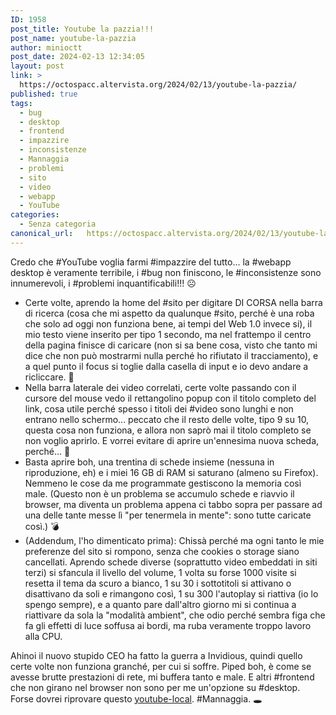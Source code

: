 ```yaml
---
ID: 1958
post_title: Youtube la pazzia!!!
post_name: youtube-la-pazzia
author: minioctt
post_date: 2024-02-13 12:34:05
layout: post
link: >
  https://octospacc.altervista.org/2024/02/13/youtube-la-pazzia/
published: true
tags:
  - bug
  - desktop
  - frontend
  - impazzire
  - inconsistenze
  - Mannaggia
  - problemi
  - sito
  - video
  - webapp
  - YouTube
categories:
  - Senza categoria
canonical_url:   https://octospacc.altervista.org/2024/02/13/youtube-la-pazzia/
---
```

<!-- wp:paragraph -->
<p>Credo che #YouTube voglia farmi #impazzire del tutto... la #webapp desktop è veramente terribile, i #bug non finiscono, le #inconsistenze sono innumerevoli, i #problemi inquantificabili!!! ☹️</p>
<!-- /wp:paragraph -->

<!-- wp:list -->
<ul><!-- wp:list-item -->
<li>Certe volte, aprendo la home del #sito per digitare DI CORSA nella barra di ricerca (cosa che mi aspetto da qualunque #sito, perché è una roba che solo ad oggi non funziona bene, ai tempi del Web 1.0 invece si), il mio testo viene inserito per tipo 1 secondo, ma nel frattempo il centro della pagina finisce di caricare (non si sa bene cosa, visto che tanto mi dice che non può mostrarmi nulla perché ho rifiutato il tracciamento), e a quel punto il focus si toglie dalla casella di input e io devo andare a ricliccare. 🖕️</li>
<!-- /wp:list-item -->

<!-- wp:list-item -->
<li>Nella barra laterale dei video correlati, certe volte passando con il cursore del mouse vedo il rettangolino popup con il titolo completo del link, cosa utile perché spesso i titoli dei #video sono lunghi e non entrano nello schermo... peccato che il resto delle volte, tipo 9 su 10, questa cosa non funziona, e allora non saprò mai il titolo completo se non voglio aprirlo. E vorrei evitare di aprire un'ennesima nuova scheda, perché... 👹️</li>
<!-- /wp:list-item -->

<!-- wp:list-item -->
<li>Basta aprire boh, una trentina di schede insieme (nessuna in riproduzione, eh) e i miei 16 GB di RAM si saturano (almeno su Firefox). Nemmeno le cose da me programmate gestiscono la memoria così male. (Questo non è un problema se accumulo schede e riavvio il browser, ma diventa un problema appena ci tabbo sopra per passare ad una delle tante messe lì "per tenermela in mente": sono tutte caricate così.) 💣️</li>
<!-- /wp:list-item -->

<!-- wp:list-item -->
<li>(Addendum, l'ho dimenticato prima): Chissà perché ma ogni tanto le mie preferenze del sito si rompono, senza che cookies o storage siano cancellati. Aprendo schede diverse (soprattutto video embeddati in siti terzi) si sfancula il livello del volume, 1 volta su forse 1000 visite si resetta il tema da scuro a bianco, 1 su 30 i sottotitoli si attivano o disattivano da soli e rimangono così, 1 su 300 l'autoplay si riattiva (io lo spengo sempre), e a quanto pare dall'altro giorno mi si continua a riattivare da sola la "modalità ambient", che odio perché sembra figa che fa gli effetti di luce soffusa ai bordi, ma ruba veramente troppo lavoro alla CPU.</li>
<!-- /wp:list-item --></ul>
<!-- /wp:list -->

<!-- wp:paragraph -->
<p>Ahinoi il nuovo stupido CEO ha fatto la guerra a Invidious, quindi quello certe volte non funziona granché, per cui si soffre. Piped boh, è come se avesse brutte prestazioni di rete, mi buffera tanto e male. E altri #frontend che non girano nel browser non sono per me un'opzione su #desktop. Forse dovrei riprovare questo <a href="https://github.com/user234683/youtube-local">youtube-local</a>. #Mannaggia. 🕳️</p>
<!-- /wp:paragraph -->